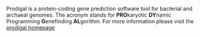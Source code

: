 Prodigal is a protein-coding gene prediction software tool for bacterial and archaeal genomes. The acronym stands for **PRO**karyotic **DY**namic Programming **G**enefinding **AL**gorithm. 
For more information please visit the [prodigal homepage](https://github.com/hyattpd/prodigal/wiki)
